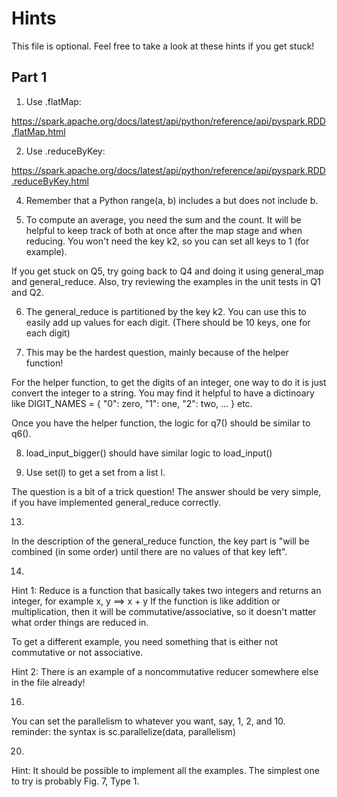 # Hints

This file is optional.
Feel free to take a look at these hints if you get stuck!

## Part 1

1. Use .flatMap:

https://spark.apache.org/docs/latest/api/python/reference/api/pyspark.RDD.flatMap.html

2. Use .reduceByKey:

https://spark.apache.org/docs/latest/api/python/reference/api/pyspark.RDD.reduceByKey.html

4. Remember that a Python range(a, b)
includes a but does not include b.

5. To compute an average, you need the sum and the count.
It will be helpful to keep track of both at once
after the map stage and when reducing.
You won't need the key k2, so you can set all keys to 1 (for example).

If you get stuck on Q5, try going back to Q4 and doing it using general_map and general_reduce. Also, try reviewing the examples
in the unit tests in Q1 and Q2.

6. The general_reduce is partitioned by the key k2.
You can use this to easily add up values for each digit.
(There should be 10 keys, one for each digit)

7. This may be the hardest question, mainly because of the
helper function!

For the helper function, to get the digits of an integer, one way to do it is just convert the integer to a string.
You may find it helpful to have a dictinoary like
DIGIT_NAMES = { "0": zero, "1": one, "2": two, ... } etc.

Once you have the helper function, the logic for q7() should
be similar to q6().

8. load_input_bigger() should have similar logic to load_input()

11. Use set(l) to get a set from a list l.

The question is a bit of a trick question! The answer should
be very simple, if you have implemented general_reduce correctly.

13.
In the description of the general_reduce function, the key
part is "will be combined (in some order) until there
are no values of that key left".

14.
Hint 1:
Reduce is a function that basically takes two integers and returns an integer, for example
    x, y ==> x + y
If the function is like addition or multiplication, then it will
be commutative/associative, so it doesn't matter what order things are reduced in.

To get a different example, you need something that is either not commutative or not associative.

Hint 2:
There is an example of a noncommutative reducer somewhere else in the file already!

16.
You can set the parallelism to whatever you want, say,
1, 2, and 10.
reminder: the syntax is
sc.parallelize(data, parallelism)

20.
Hint:
It should be possible to implement all the examples.
The simplest one to try is probably Fig. 7, Type 1.
